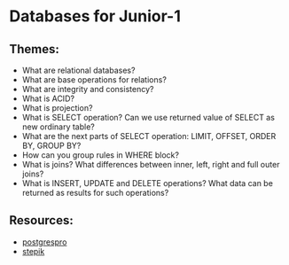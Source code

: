 # Databases for Junior-1

## Themes:
* What are relational databases?
* What are base operations for relations?
* What are integrity and consistency?
* What is ACID?
* What is projection?
* What is SELECT operation? Can we use returned value of SELECT as new ordinary table?
* What are the next parts of SELECT operation: LIMIT, OFFSET, ORDER BY, GROUP BY?
* How can you group rules in WHERE block?
* What is joins? What differences between inner, left, right and full outer joins?
* What is INSERT, UPDATE and DELETE operations? What data can be returned as results for such operations?

## Resources:
* [postgrespro](https://postgrespro.ru/education/books)
* [stepik](https://stepik.org/course/551/)
